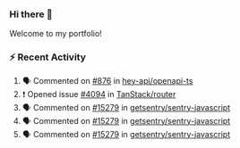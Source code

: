 ### Hi there 👋
Welcome to my portfolio!

### ⚡ Recent Activity
<!--START_SECTION:activity-->
1. 🗣 Commented on [#876](https://github.com/hey-api/openapi-ts/issues/876#issuecomment-2902868168) in [hey-api/openapi-ts](https://github.com/hey-api/openapi-ts)
2. ❗ Opened issue [#4094](https://github.com/TanStack/router/issues/4094) in [TanStack/router](https://github.com/TanStack/router)
3. 🗣 Commented on [#15279](https://github.com/getsentry/sentry-javascript/issues/15279#issuecomment-2632359635) in [getsentry/sentry-javascript](https://github.com/getsentry/sentry-javascript)
4. 🗣 Commented on [#15279](https://github.com/getsentry/sentry-javascript/issues/15279#issuecomment-2632326431) in [getsentry/sentry-javascript](https://github.com/getsentry/sentry-javascript)
5. 🗣 Commented on [#15279](https://github.com/getsentry/sentry-javascript/issues/15279#issuecomment-2632093575) in [getsentry/sentry-javascript](https://github.com/getsentry/sentry-javascript)
<!--END_SECTION:activity-->
